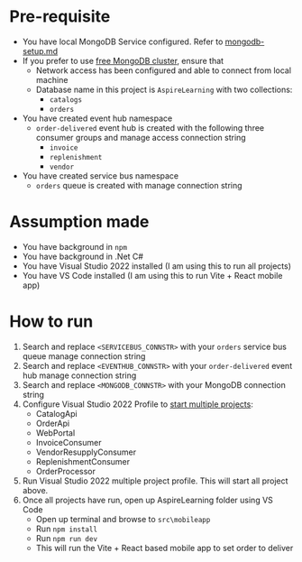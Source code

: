# Pre-requisite
- You have local MongoDB Service configured. Refer to [mongodb-setup.md](mongodb_local_setup\mongodb-setup.md)
- If you prefer to use [free MongoDB cluster](https://www.mongodb.com/cloud/atlas/register?utm_source=google&utm_campaign=search_gs_pl_evergreen_atlas_core-high-int_prosp-brand_gic-null_ww-tier4_ps-all_desktop_eng_lead&utm_term=atlas%20mongodb&utm_medium=cpc_paid_search&utm_ad=p&utm_ad_campaign_id=22031347578&adgroup=173739098633&cq_cmp=22031347578&gad_source=1&gad_campaignid=22031347578&gbraid=0AAAAADQ1403kzPOO6bPF2YQ0jzuhSc7zx&gclid=Cj0KCQjwtMHEBhC-ARIsABua5iTo1BirJE8jZU54QhR6DBU2NAB7uDvcbhQfxWWwm5A3Sib1W-QrW1QaAn_8EALw_wcB), ensure that
  - Network access has been configured and able to connect from local machine
  - Database name in this project is `AspireLearning` with two collections:
    - `catalogs`
    - `orders`
- You have created event hub namespace
  - `order-delivered` event hub is created with the following three consumer groups and manage access connection string
    - `invoice`
    - `replenishment`
    - `vendor`
- You have created service bus namespace
  - `orders` queue is created with manage connection string

# Assumption made
- You have background in `npm`
- You have background in .Net C#
- You have Visual Studio 2022 installed (I am using this to run all projects)
- You have VS Code installed (I am using this to run Vite + React mobile app)

# How to run
1. Search and replace `<SERVICEBUS_CONNSTR>` with your `orders` service bus queue manage connection string
2. Search and replace `<EVENTHUB_CONNSTR>` with your `order-delivered` event hub manage connection string
3. Search and replace `<MONGODB_CONNSTR>` with your MongoDB connection string
4. Configure Visual Studio 2022 Profile to [start multiple projects](https://learn.microsoft.com/en-us/visualstudio/ide/how-to-set-multiple-startup-projects?view=vs-2022):
   - CatalogApi
   - OrderApi
   - WebPortal
   - InvoiceConsumer
   - VendorResupplyConsumer
   - ReplenishmentConsumer
   - OrderProcessor
5. Run Visual Studio 2022 multiple project profile. This will start all project above.
6. Once all projects have run, open up AspireLearning folder using VS Code
   - Open up terminal and browse to `src\mobileapp`
   - Run `npm install`
   - Run `npm run dev`
   - This will run the Vite + React based mobile app to set order to deliver